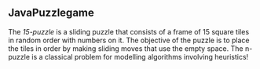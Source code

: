 ## JavaPuzzlegame

The *15-puzzle* is a sliding puzzle that consists of a frame of 15 square tiles in random order with numbers on it.
The objective of the puzzle is to place the tiles in order by making sliding moves that use the empty space.
The n-puzzle is a classical problem for modelling algorithms involving heuristics!
